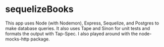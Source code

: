# sequelizeBooks

This app uses Node (with Nodemon), Express, Sequelize, and Postgres to make database queries. It also uses Tape and Sinon for unit tests and formats the output with Tap-Spec. I also played around with the node-mocks-http package.